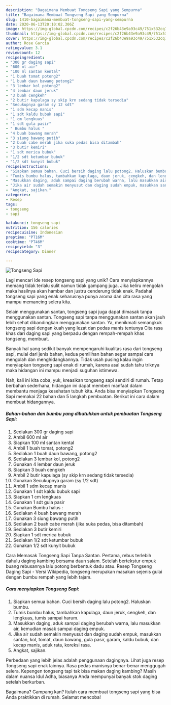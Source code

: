 ```yaml
---
description: "Bagaimana Membuat Tongseng Sapi yang Sempurna"
title: "Bagaimana Membuat Tongseng Sapi yang Sempurna"
slug: 1410-bagaimana-membuat-tongseng-sapi-yang-sempurna
date: 2020-06-13T20:10:02.306Z
image: https://img-global.cpcdn.com/recipes/c2f26b43e9a93c49/751x532cq70/tongseng-sapi-foto-resep-utama.jpg
thumbnail: https://img-global.cpcdn.com/recipes/c2f26b43e9a93c49/751x532cq70/tongseng-sapi-foto-resep-utama.jpg
cover: https://img-global.cpcdn.com/recipes/c2f26b43e9a93c49/751x532cq70/tongseng-sapi-foto-resep-utama.jpg
author: Rose Garcia
ratingvalue: 3.1
reviewcount: 12
recipeingredient:
- "300 gr daging sapi"
- "600 ml air"
- "100 ml santan kental"
- "1 buah tomat potong2"
- "1 buah daun bawang potong2"
- "3 lembar kol potong2"
- "4 lembar daun jeruk"
- "3 buah cengkeh"
- "2 butir kapulaga sy skip krn sedang tidak tersedia"
- "Secukupnya garam sy 12 sdt"
- "1 sdm kecap manis"
- "1 sdt kaldu bubuk sapi"
- "1 cm lengkuas"
- "1 sdt gula pasir"
- " Bumbu halus "
- "4 buah bawang merah"
- "3 siung bawang putih"
- "2 buah cabe merah jika suka pedas bisa ditambah"
- "3 butir kemiri"
- "1 sdt merica bubuk"
- "1/2 sdt ketumbar bubuk"
- "1/2 sdt kunyit bubuk"
recipeinstructions:
- "Siapkan semua bahan. Cuci bersih daging lalu potong2. Haluskan bumbu."
- "Tumis bumbu halus, tambahkan kapulaga, daun jeruk, cengkeh, dan lengkuas, tumis sampai harum."
- "Masukkan daging, aduk sampai daging berubah warna, lalu masukkan air, kemudian masak sampai daging empuk."
- "Jika air sudah semakin menyusut dan daging sudah empuk, masukkan santan, kol, tomat, daun bawang, gula pasir, garam, kaldu bubuk, dan kecap manis, aduk rata, koreksi rasa."
- "Angkat, sajikan."
categories:
- Resep
tags:
- tongseng
- sapi

katakunci: tongseng sapi 
nutrition: 156 calories
recipecuisine: Indonesian
preptime: "PT16M"
cooktime: "PT46M"
recipeyield: "3"
recipecategory: Dinner

---
```



![Tongseng Sapi](https://img-global.cpcdn.com/recipes/c2f26b43e9a93c49/751x532cq70/tongseng-sapi-foto-resep-utama.jpg)

Lagi mencari ide resep tongseng sapi yang unik? Cara menyiapkannya memang tidak terlalu sulit namun tidak gampang juga. Jika keliru mengolah maka hasilnya akan hambar dan justru cenderung tidak enak. Padahal tongseng sapi yang enak seharusnya punya aroma dan cita rasa yang mampu memancing selera kita.

Selain menggunakan santan, tongseng sapi juga dapat dimasak tanpa menggunakan santan. Tongseng sapi tanpa menggunakan santan akan jauh lebih sehat dibandingkan menggunakan santan. Ya, menikmati semangkuk tongseng sapi dengan kuah yang lezat dan pedas manis tentunya Cita rasa khas dari daging sapi yang berpadu dengan rempah-rempah khas tongseng, membuat.

Banyak hal yang sedikit banyak mempengaruhi kualitas rasa dari tongseng sapi, mulai dari jenis bahan, kedua pemilihan bahan segar sampai cara mengolah dan menghidangkannya. Tidak usah pusing kalau ingin menyiapkan tongseng sapi enak di rumah, karena asal sudah tahu triknya maka hidangan ini mampu menjadi suguhan istimewa.


Nah, kali ini kita coba, yuk, kreasikan tongseng sapi sendiri di rumah. Tetap berbahan sederhana, hidangan ini dapat memberi manfaat dalam membantu menjaga kesehatan tubuh kita. Anda bisa menyiapkan Tongseng Sapi memakai 22 bahan dan 5 langkah pembuatan. Berikut ini cara dalam membuat hidangannya.

<!--inarticleads1-->

##### Bahan-bahan dan bumbu yang dibutuhkan untuk pembuatan Tongseng Sapi:

1. Sediakan 300 gr daging sapi
1. Ambil 600 ml air
1. Siapkan 100 ml santan kental
1. Ambil 1 buah tomat, potong2
1. Sediakan 1 buah daun bawang, potong2
1. Sediakan 3 lembar kol, potong2
1. Gunakan 4 lembar daun jeruk
1. Siapkan 3 buah cengkeh
1. Ambil 2 butir kapulaga (sy skip krn sedang tidak tersedia)
1. Gunakan Secukupnya garam (sy 1/2 sdt)
1. Ambil 1 sdm kecap manis
1. Gunakan 1 sdt kaldu bubuk sapi
1. Siapkan 1 cm lengkuas
1. Gunakan 1 sdt gula pasir
1. Gunakan  Bumbu halus :
1. Sediakan 4 buah bawang merah
1. Gunakan 3 siung bawang putih
1. Sediakan 2 buah cabe merah (jika suka pedas, bisa ditambah)
1. Sediakan 3 butir kemiri
1. Siapkan 1 sdt merica bubuk
1. Sediakan 1/2 sdt ketumbar bubuk
1. Gunakan 1/2 sdt kunyit bubuk


Cara Memasak Tongseng Sapi Tanpa Santan. Pertama, rebus terlebih dahulu daging kambing bersama daun salam. Setelah bertekstur empuk buang rebusannya lalu potong berbentuk dadu atau. Resep Tongseng Daging Sapi - Versi Wikipedia, tongseng merupakan masakan sejenis gulai dengan bumbu rempah yang lebih tajam. 

<!--inarticleads2-->

##### Cara menyiapkan Tongseng Sapi:

1. Siapkan semua bahan. Cuci bersih daging lalu potong2. Haluskan bumbu.
1. Tumis bumbu halus, tambahkan kapulaga, daun jeruk, cengkeh, dan lengkuas, tumis sampai harum.
1. Masukkan daging, aduk sampai daging berubah warna, lalu masukkan air, kemudian masak sampai daging empuk.
1. Jika air sudah semakin menyusut dan daging sudah empuk, masukkan santan, kol, tomat, daun bawang, gula pasir, garam, kaldu bubuk, dan kecap manis, aduk rata, koreksi rasa.
1. Angkat, sajikan.


Perbedaan yang lebih jelas adalah penggunaan dagingnya. Lihat juga resep Tongseng sapi enak lainnya. Rasa pedas manisnya benar-benar menggugah selera. Kepengen tongseng tapi tak bisa makan daging kambing? Masih dalam nuansa Idul Adha, biasanya Anda mempunyai banyak stok daging setelah berkurban. 

Bagaimana? Gampang kan? Itulah cara membuat tongseng sapi yang bisa Anda praktikkan di rumah. Selamat mencoba!
